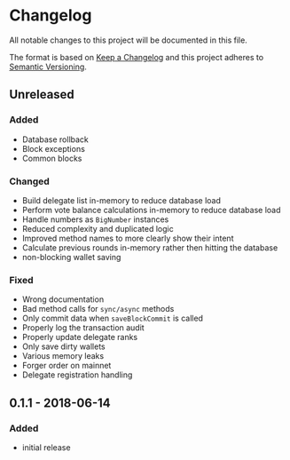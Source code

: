 # Changelog

All notable changes to this project will be documented in this file.

The format is based on [Keep a Changelog](http://keepachangelog.com/en/1.0.0/)
and this project adheres to [Semantic Versioning](http://semver.org/spec/v2.0.0.html).

## Unreleased

### Added
- Database rollback
- Block exceptions
- Common blocks

### Changed
- Build delegate list in-memory to reduce database load
- Perform vote balance calculations in-memory to reduce database load
- Handle numbers as `BigNumber` instances
- Reduced complexity and duplicated logic
- Improved method names to more clearly show their intent
- Calculate previous rounds in-memory rather then hitting the database
- non-blocking wallet saving

### Fixed
- Wrong documentation
- Bad method calls for `sync/async` methods
- Only commit data when `saveBlockCommit` is called
- Properly log the transaction audit
- Properly update delegate ranks
- Only save dirty wallets
- Various memory leaks
- Forger order on mainnet
- Delegate registration handling

## 0.1.1 - 2018-06-14

### Added
- initial release
